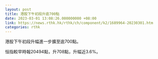 ```yaml
---
layout: post
title: 港股下午初段升逾700點
date: 2023-03-01 13:08:26.000000000 +08:00
link: https://news.rthk.hk/rthk/ch/component/k2/1689964-20230301.htm
categories: rthk
---
```


港股下午初段升幅進一步擴至逾700點。

恒指較早時報20494點，升708點，升幅近3.6%。
